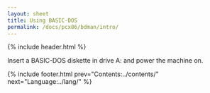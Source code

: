 ```yaml
---
layout: sheet
title: Using BASIC-DOS
permalink: /docs/pcx86/bdman/intro/
---
```


{% include header.html %}

Insert a BASIC-DOS diskette in drive A: and power the machine on.

{% include footer.html prev="Contents:../contents/" next="Language:../lang/" %}
